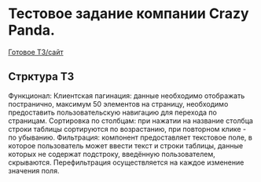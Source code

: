 # Тестовое задание компании Crazy Panda.

[Готовое ТЗ/сайт](https://nikitanpl.github.io/table-pagination/)

## Стрктура ТЗ

Функционал: Клиентская пагинация: данные необходимо отображать постранично, максимум 50 элементов на страницу, необходимо предоставить пользовательскую навигацию для перехода по страницам.
Сортировка по столбцам: при нажатии на название столбца строки таблицы сортируются по возрастанию, при повторном клике - по убыванию.
Фильтрация: компонент предоставляет текстовое поле, в которое пользователь может ввести текст и строки таблицы, данные которых не содержат подстроку, введённую пользователем, скрываются. Перефильтрация осуществляется на каждое изменение значения поля.
